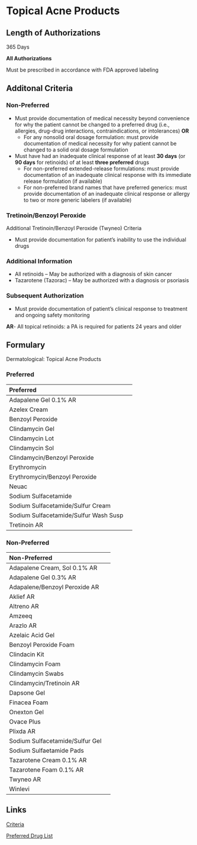 # Topical Acne Products

## Length of Authorizations

365 Days

**All Authorizations**

Must be prescribed in accordance with FDA approved labeling

## Additonal Criteria

### Non-Preferred

-   Must provide documentation of medical necessity beyond convenience for why the patient cannot be changed to a preferred drug (i.e., allergies, drug-drug interactions, contraindications, or intolerances) **OR**
    -   For any nonsolid oral dosage formulation: must provide documentation of medical necessity for why patient cannot be changed to a solid oral dosage formulation
-   Must have had an inadequate clinical response of at least **30 days** (or **90 days** for retinoids) of at least **three preferred** drugs
    -   For non-preferred extended-release formulations: must provide documentation of an inadequate clinical response with its immediate release formulation (if available)
    -   For non-preferred brand names that have preferred generics: must provide documentation of an inadequate clinical response or allergy to two or more generic labelers (if available)

### Tretinoin/Benzoyl Peroxide

Additional Tretinoin/Benzoyl Peroxide (Twyneo) Criteria

-   Must provide documentation for patient’s inability to use the individual drugs

### Additional Information

-   All retinoids – May be authorized with a diagnosis of skin cancer
-   Tazarotene (Tazorac) – May be authorized with a diagnosis or psoriasis

### Subsequent Authorization

-   Must provide documentation of patient’s clinical response to treatment and ongoing safety monitoring

**AR**- All topical retinoids: a PA is required for patients 24 years and older

## Formulary

Dermatological: Topical Acne Products

### Preferred

| Preferred                             |      |
| :------------------------------------ | ---: |
| Adapalene Gel 0.1% AR                 |      |
| Azelex Cream                          |      |
| Benzoyl Peroxide                      |      |
| Clindamycin Gel                       |      |
| Clindamycin Lot                       |      |
| Clindamycin Sol                       |      |
| Clindamycin/Benzoyl Peroxide          |      |
| Erythromycin                          |      |
| Erythromycin/Benzoyl Peroxide         |      |
| Neuac                                 |      |
| Sodium Sulfacetamide                  |      |
| Sodium Sulfacetamide/Sulfur Cream     |      |
| Sodium Sulfacetamide/Sulfur Wash Susp |      |
| Tretinoin AR                          |      |

### Non-Preferred

| Non-Preferred                   |      |
| :------------------------------ | ---: |
| Adapalene Cream, Sol 0.1% AR    |      |
| Adapalene Gel 0.3% AR           |      |
| Adapalene/Benzoyl Peroxide AR   |      |
| Aklief AR                       |      |
| Altreno AR                      |      |
| Amzeeq                          |      |
| Arazlo AR                       |      |
| Azelaic Acid Gel                |      |
| Benzoyl Peroxide Foam           |      |
| Clindacin Kit                   |      |
| Clindamycin Foam                |      |
| Clindamycin Swabs               |      |
| Clindamycin/Tretinoin AR        |      |
| Dapsone Gel                     |      |
| Finacea Foam                    |      |
| Onexton Gel                     |      |
| Ovace Plus                      |      |
| Plixda AR                       |      |
| Sodium Sulfacetamide/Sulfur Gel |      |
| Sodium Sulfaetamide Pads        |      |
| Tazarotene Cream 0.1% AR        |      |
| Tazarotene Foam 0.1% AR         |      |
| Twyneo AR                       |      |
| Winlevi                         |      |

## Links

[Criteria](https://pharmacy.medicaid.ohio.gov/sites/default/files/20220415_UPDL_Criteria_FINAL_.pdf#page=45)

[Preferred Drug List](https://pharmacy.medicaid.ohio.gov/sites/default/files/20220701_UPDL_FINAL.pdf#page=18)
